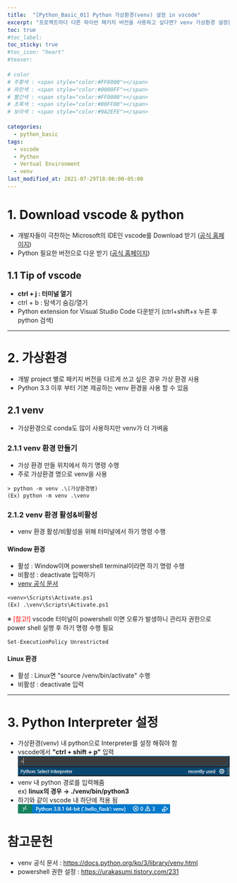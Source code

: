 ```yaml
---
title:  "[Python_Basic_01] Python 가상환경(venv) 설정 in vscode"
excerpt: "프로젝트마다 다른 파이썬 패키지 버전을 사용하고 싶다면? venv 가상환경 설정을 해요!"
toc: true
#toc_label:
toc_sticky: true
#toc_icon: "heart"
#teaser: 

# color
# 주황색 : <span style="color:#FF8000"></span>
# 파란색 : <span style="color:#0000FF"></span>
# 빨간색 : <span style="color:#FF0000"></span>
# 초록색 : <span style="color:#00FF00"></span>
# 보라색 : <span style="color:#9A2EFE"></span>

categories:
  - python_basic
tags:
  - vscode
  - Python
  - Vertual Environment
  - venv
last_modified_at: 2021-07-29T18:06:00-05:00
---
```


# 1. Download vscode & python
- 개발자들이 극찬하는 Microsoft의 IDE인 vscode를 Download 받기 ([공식 홈페이지](https://code.visualstudio.com/))
- Python 필요한 버전으로 다운 받기 ([공식 홈페이지](https://www.python.org/))

## 1.1 Tip of vscode
- **ctrl + j : 터미널 열기**
- ctrl + b : 탐색기 숨김/열기
- Python extension for Visual Studio Code 다운받기 (ctrl+shift+x 누른 후 python 검색)  
  

***
  

# 2. 가상환경
- 개발 project 별로 패키지 버전을 다르게 쓰고 싶은 경우 가상 환경 사용
- Python 3.3 이후 부터 기본 제공하는 venv 환경을 사용 할 수 있음

## 2.1 venv
- 가상환경으로 conda도 많이 사용하지만 venv가 더 가벼움

### 2.1.1 venv 환경 만들기
- 가상 환경 만들 위치에서 하기 명령 수행
- 주로 가상환경 명으로 venv을 사용  

```
> python -m venv .\(가상환경명)
(Ex) python -m venv .\venv
```

### 2.1.2 venv 환경 활성&비활성
- venv 환경 활성/비활성을 위해 터미널에서 하기 명령 수행

#### Window 환경
- 활성 : Window이며 powershell terminal이라면 하기 명령 수행
- 비활성 : deactivate 입력하기
- [venv 공식 문서](https://docs.python.org/ko/3/library/venv.html)  

```
<venv>\Scripts\Activate.ps1
(Ex) .\venv\Scripts\Activate.ps1
```
※ <span style="color:#FF0000">[참고!]</span> vscode 터미널이 powershell 이면 오류가 발생하니 관리자 권한으로 power shell 실행 후 하기 명령 수행 필요  

```
Set-ExecutionPolicy Unrestricted
```

#### Linux 환경
- 활성 : Linux면 "source /venv/bin/activate" 수행
- 비활성 : deactivate 입력
  

***
  
  
# 3. Python Interpreter 설정
- 가상환경(venv) 내 python으로 Interpreter를 설정 해줘야 함
- vscode에서 **"ctrl + shift + p"** 입력  
![Ctrl+shift+p](/assets/images/211230_python_basic/ctrl_shift_p.png "Ctrl+shift+p")
- venv 내 python 경로를 입력해줌  
  ex) **linux의 경우 $\rightarrow$ ./venv/bin/python3**
- 하기와 같이 vscode 내 하단에 적용 됨  
![Ctrl+shift+p](/assets/images/211230_python_basic/interpreter.png "Ctrl+shift+p")

# 참고문헌
- venv 공식 문서 : https://docs.python.org/ko/3/library/venv.html
- powershell 권한 설정 : https://urakasumi.tistory.com/231